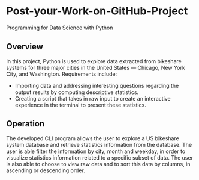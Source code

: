 # Post-your-Work-on-GitHub-Project
Programming for Data Science with Python

## Overview
 In this project, Python is used to explore data extracted from bikeshare systems for three major cities in the United States — Chicago, New York City, and Washington. Requirements include:
- Importing data and addressing interesting questions regarding the output results by computing descriptive statistics.
- Creating a script that takes in raw input to create an interactive experience in the terminal to present these statistics.

## Operation
The developed CLI program allows the user to explore a US bikeshare system database and retrieve statistics information from the database. The user is able filter the information by city, month and weekday, in order to visualize statistics information related to a specific subset of data. The user is also able to choose to view raw data and to sort this data by columns, in ascending or descending order.
